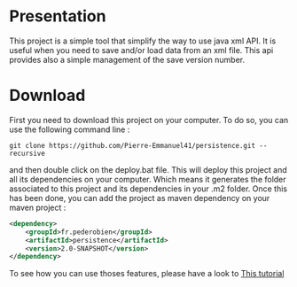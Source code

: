 # Presentation

This project is a simple tool that simplify the way to use java xml API. It is useful when you need to save and/or load data from an xml file.
This api provides also a simple management of the save version number.

# Download

First you need to download this project on your computer. To do so, you can use the following command line :

```git
git clone https://github.com/Pierre-Emmanuel41/persistence.git --recursive
```

and then double click on the deploy.bat file. This will deploy this project and all its dependencies on your computer. Which means it generates the folder associated to this project and its dependencies in your .m2 folder. Once this has been done, you can add the project as maven dependency on your maven project :

```xml
<dependency>
	<groupId>fr.pederobien</groupId>
	<artifactId>persistence</artifactId>
	<version>2.0-SNAPSHOT</version>
</dependency>
```

To see how you can use thoses features, please have a look to [This tutorial](https://github.com/Pierre-Emmanuel41/persistence/blob/master/Tutorial.md)
